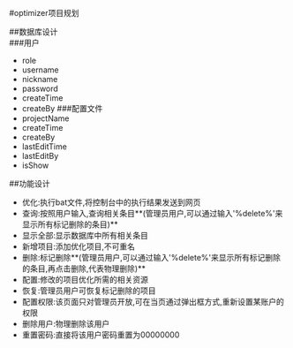 #optimizer项目规划

##数据库设计                             
###用户
- role
- username
- nickname
- password
- createTime
- createBy
###配置文件
- projectName
- createTime
- createBy
- lastEditTime
- lastEditBy
- isShow

##功能设计
- 优化:执行bat文件,将控制台中的执行结果发送到网页
- 查询:按照用户输入,查询相关条目**(管理员用户,可以通过输入'%delete%'来显示所有标记删除的条目)**
- 显示全部:显示数据库中所有相关条目
- 新增项目:添加优化项目,不可重名
- 删除:标记删除**(管理员用户,可以通过输入'%delete%'来显示所有标记删除的条目,再点击删除,代表物理删除)**
- 配置:修改的项目优化所需的相关资源
- 恢复:管理员用户可恢复标记删除的项目
- 配置权限:该页面只对管理员开放,可在当页通过弹出框方式,重新设置某账户的权限
- 删除用户:物理删除该用户
- 重置密码:直接将该用户密码重置为00000000


